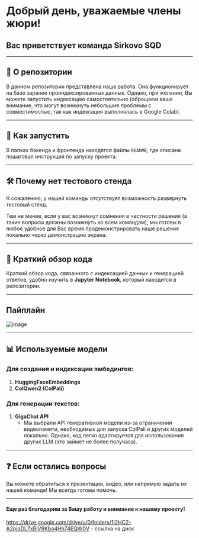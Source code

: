 # Добрый день, уважаемые члены жюри!  
## Вас приветствует команда **Sirkovo SQD**  

---

## 📂 О репозитории  

В данном репозитории представлена наша работа. Она функционирует на базе заранее проиндексированных данных. Однако, при желании, Вы можете запустить индексацию самостоятельно (обращаем ваше внимание, что могут возникнуть небольшие проблемы с совместимостью, так как индексация выполнялась в Google Colab).  

---

## 🚀 Как запустить  

В папках бэкенда и фронтенда находятся файлы `README`, где описана пошаговая инструкция по запуску проекта.  

---

## 🛠️ Почему нет тестового стенда  

К сожалению, у нашей команды отсутствует возможность развернуть тестовый стенд.  

Тем не менее, если у вас возникнут сомнения в честности решения (а такие вопросы должны возникнуть ко всем командам), мы готовы в любое удобное для Вас время продемонстрировать наше решение локально через демонстрацию экрана.  

---

## 🧩 Краткий обзор кода  

Краткий обзор кода, связанного с индексацией данных и генерацией ответов, удобно изучить в **Jupyter Notebook**, который находится в репозитории.  

---
## Пайплайн
![image](https://github.com/user-attachments/assets/110c33bc-65fe-4c85-8a2f-27487b381673)

---

## 📊 Используемые модели  

### **Для создания и индексации эмбедингов:**  
1. **HuggingFaceEmbeddings**  
2. **ColQwen2 (ColPali)**  

### **Для генерации текстов:**  
1. **GigaChat API**  
   - Мы выбрали API генеративной модели из-за ограничений видеопамяти, необходимых для запуска ColPali и других моделей локально. Однако, код легко адаптируется для использования других LLM (это займет не более получаса).  

---

## ❓ Если остались вопросы  

Вы можете обратиться к презентации, видео, или напрямую задать их нашей команде! Мы всегда готовы помочь.  

---

#### Еще раз благодарим за Вашу работу и внимание к нашему проекту!  
https://drive.google.com/drive/u/0/folders/1I2HC2-A2pjqDL7xBjV8Kbo4Hh74EQW0V - ссылка на диск
